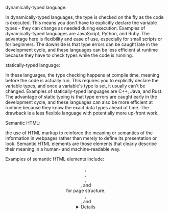 dynamically-typed language:

In dynamically-typed languages, the type is checked on the fly as the code is executed. This means you don't have to explicitly declare the variable types - they can change as needed during execution. Examples of dynamically-typed languages are JavaScript, Python, and Ruby. The advantage here is flexibility and ease of use, especially for small scripts or for beginners. The downside is that type errors can be caught late in the development cycle, and these languages can be less efficient at runtime because they have to check types while the code is running.

statically-typed language:

In these languages, the type checking happens at compile time, meaning before the code is actually run. This requires you to explicitly declare the variable types, and once a variable's type is set, it usually can't be changed. Examples of statically-typed languages are C++, Java, and Rust. The advantage of static typing is that type errors are caught early in the development cycle, and these languages can also be more efficient at runtime because they know the exact data types ahead of time. The drawback is a less flexible language with potentially more up-front work.

Semantic HTML:

the use of HTML markup to reinforce the meaning or semantics of the information in webpages rather than merely to define its presentation or look. Semantic HTML elements are those elements that clearly describe their meaning in a human- and machine-readable way.

Examples of semantic HTML elements include:

<header>, <footer>, <nav>, <main>, and <section> for page structure.
<article>, <aside>, and <details> for content.
<figure>, <figcaption> for images.
<time>, <mark>, and <summary> for inline text enhancements.

Function vs Method:

A method is essentially a function, but it's associated with an object or a class. It's defined within a class and is typically used to perform operations that are relevant to that class. Methods are invoked on specific instances of an object and they can access data contained within that instance.

Function Declaration vs Function Expression:

The main difference, beyond syntax, is that function expresssion are not hoisted and function declarations are. You can't use function expressions before you create them.

Frontend Development:

The process of creating the user interface (UI) of a website or web application. This includes the layout, design, and functionality of the elements that users see and interact with, such as text, images, buttons, and forms. Frontend developers use programming languages such as HTML, CSS, and JavaScript to create the UI.

Backend Development:

The process of creating the server-side logic of a website or web application. This includes the code that handles data storage, retrieval, and processing. Backend developers use programming languages such as Python, Java, and PHP to create the backend logic.

Key differences between frontend and backend development:

Focus: Frontend development focuses on the user interface, design, and client-side interactions, while backend development focuses on the server-side logic and infrastructure.
Technologies: Frontend development primarily involves HTML, CSS, and JavaScript, while backend development involves a broader range of programming languages and frameworks.
User Interaction: Frontend development handles user interactions and provides a visual interface, while backend development handles data processing, storage, and communication between the frontend and the server.
Execution Environment: Frontend code runs in the user's web browser, while backend code runs on the server.

Block Scoping:

The concept of variables being scoped to the nearest enclosing block "{}", rather than being scoped to the entired function(like with "var")

The DOM:

a cross-platform and language-independent interface that treats an HTML or XML document as a tree structure wherein each node is an object representing a part of the document. It enables programs and scripts to interacct with and manipulate web page content dynamically, allowing for dynamic updates, interactivity, and event handling.

Event Listener:

a function that initiates a predefined process if a specific event occurs. So, an event listener “listens” for an action, then calls a function that performs a related task. This event can take one of many forms. Common examples include mouse events, keyboard events, and window events.
